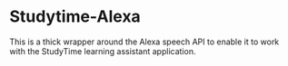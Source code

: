 # Studytime-Alexa

This is a thick wrapper around the Alexa speech API to enable it to work with the StudyTime learning assistant application.